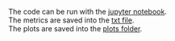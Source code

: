 The code can be run with the [jupyter notebook](films_pipeline.ipynb).<br />
The metrics are saved into the [txt file](metrics.txt).<br />
The plots are saved into the [plots folder](plots/).
